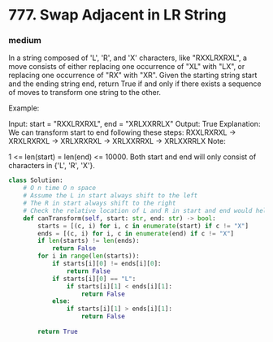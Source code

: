 # 777. Swap Adjacent in LR String
### medium
In a string composed of 'L', 'R', and 'X' characters, like "RXXLRXRXL", a move consists of either replacing one occurrence of "XL" with "LX", or replacing one occurrence of "RX" with "XR". Given the starting string start and the ending string end, return True if and only if there exists a sequence of moves to transform one string to the other.

Example:

Input: start = "RXXLRXRXL", end = "XRLXXRRLX"
Output: True
Explanation:
We can transform start to end following these steps:
RXXLRXRXL ->
XRXLRXRXL ->
XRLXRXRXL ->
XRLXXRRXL ->
XRLXXRRLX
Note:

1 <= len(start) = len(end) <= 10000.
Both start and end will only consist of characters in {'L', 'R', 'X'}.


```python
class Solution:
    # O n time O n space
    # Assume the L in start always shift to the left
    # The R in start always shift to the right
    # Check the relative location of L and R in start and end would help
    def canTransform(self, start: str, end: str) -> bool:
        starts = [(c, i) for i, c in enumerate(start) if c != "X"]
        ends = [(c, i) for i, c in enumerate(end) if c != "X"]
        if len(starts) != len(ends):
            return False
        for i in range(len(starts)):
            if starts[i][0] != ends[i][0]:
                return False
            if starts[i][0] == "L":
                if starts[i][1] < ends[i][1]:
                    return False
            else:
                if starts[i][1] > ends[i][1]:
                    return False
                
        return True

```